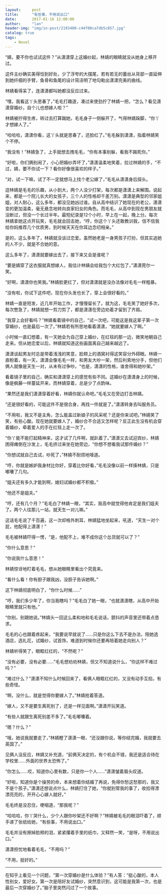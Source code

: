```yaml
---
layout:     post
title:      "有些事，不用说出口"
date:       2017-01-16 12:00:00
author:     "lan"
header-img: "img/in-post/2193400-c44f00ca7db5c857.jpg"
catalog: true
tags:
    - Novel
---
```


“婧，要不你也试试这件？”从潇潇穿上这婚纱起，林婧的眼睛就没从她身上移开过。

这件主纱确实美得恰到好处，少了浮夸的大摆尾，若有若无的蕾丝从背部一直延伸到她纤细的手臂，鱼骨和鱼尾的设计简洁明了地勾勒出潇潇完美的曲线。

林婧看得呆了，连潇潇都叫她都没反应过来。

“嘿，我看这丫头思春了，”毛毛打趣道，凑过来使劲拧了林婧一把，“怎么？看见潇潇穿婚纱，自个儿也想嫁人啦？”

林婧被拧得生疼，转过去打算踹她，毛毛身子一侧躲开了，气得林婧跺脚，“你丫才想嫁人了。”

“哈哈哈，潇潇你看，这丫头就是思春了，还脸红了。”毛毛躲到潇潇，指着林婧笑个不停。

“我没有！”林婧急了，上手就想去拽毛毛，“你有本事别躲，看我不踹死你。”

“好啦，你们俩别闹了，小心把婚纱弄坏了，”潇潇温柔地笑着，拉过林婧的手，“不过，婧，要不你试一下？看你好像很喜欢的样子。”

“对，试一下嘛，试了不一定就想马上找个老公嫁了，”毛毛从潇潇身后探头。

逗林婧是毛毛的乐趣，从小到大，两个人没少打架，每次都是潇潇上来解围。说起来，都是一个院儿长大的女孩子，三个人的性格却千差万别。潇潇是典型的邻家姐姐，对人耐心，这么多年，都没见她凶过谁。自从高中结识了她现在的老公，潇潇变的更加温柔，毫无悬念地转向良家妇女的角色。而毛毛，从高中到现在男朋友就没断过，但没一个长过半年。最短纪录是12个小时，早上在一起，晚上分。每次林婧拿她这点开玩笑，毛毛就会回击她，“哼，你这个丫头还敢教训我，信不信我给你妈推荐几个优质男，到时候天天在你耳边念叨相亲。”

是的，这么多年了，林婧就没谈过恋爱。虽然她老是一身男孩子打扮，但其实追她的人不少，就是不合她的意。

这么多年了，潇潇就要嫁出去了，接下来又会是谁呢？

“要是婧穿了这衣服就真想嫁人，我估计林姨会给我包个大红包了，”潇潇莞尔一笑。

“好啊，潇潇你也笑我。”林婧脸更红了，但对潇潇就是没办法像对毛毛一样粗暴。

“没有啦，你试下这件吧，现在你头发也长了，穿上会很好看的。”

林婧一直是短发，近几年开始工作，才慢慢留长了。就为这，毛毛笑了她好多次，每次憋急了，林婧就想一剪刀剪了，都是潇潇在旁边劝着才留到了齐肩。

“我穿上会好看吗？”林婧看着镜中的自己，“试一次吧，可能这是我这辈子第一次穿婚纱，也是最后一次了。”林婧若有所思地看着潇潇，“她就要嫁人了啊。”


小时候一直幻想着，有一天她会为自己穿上婚纱，在红毯的那一边，微笑地朝自己走来。但从她恋爱以后，林婧就知道这些画面离自己越来越远了。

潇潇谈起男友时总是带着浅浅的笑意，脸颊上的酒窝衬得这笑容分外碍眼。林婧一直盼着，有一天，潇潇会像毛毛一样，和男友大吵一架，然后利索地分手，但他们俩人就像是天生一对，从未有过争吵。“也是，潇潇的性格，谁舍得和她吵架。”

看着镜子里的自己，确实和潇潇穿上的感觉有些不同。这婚纱在潇潇身上的时候，像是枫藤一样蔓延开来，而林婧穿着，总是少了点韵味。

“果然还是我们潇潇穿着好看，林婧你就认命吧。”毛毛又在旁边打击林婧。

“还是很好看的，可能这件不是很合身，再找一件就是了。”潇潇转身去叫服务员。

“不用啦，我又不是主角，怎么能盖过新娘子的风采呢？还是你来试吧。”林婧笑了笑，有些心酸。现在她就要嫁人了，婚纱合不合适又怎样呢？反正此生没有机会穿着婚纱，牵着爱人的手在红毯上走一次了。


“你丫能不能打起精神来，这才试了几件啊，就趴着了。”潇潇又去试迎宾纱，林婧困得瘫倒在沙发上，毛毛挤过来坐在她旁边，“你想不想看我试那件婚纱？”

“你想试就自己去试，吵死了，”林婧不耐烦地嚎道。

“哼，你就是嫉妒我身材比你好，穿着比你好看，”毛毛没像以前一样揍林婧，只是嘟囔了几句。

“姐夫还有多久才能到啊，媳妇试婚纱都不积极。”

“他还不是姐夫。”

“哼，还有几个月？”毛毛白了林婧一眼，“其实，我高中就觉得他肯定是我们姐夫了。两个人往那儿一站，就天生一对儿嘛。”

这话毛毛说了千百遍，这一次却格外刺耳，林婧猛地坐起来，吼道，“天生一对个屁，他配得上潇潇！”

毛毛被林婧吓得一愣，“是，他配不上，难不成你这个怂货就可以了？”

“你什么意思？”

“你说我什么意思！”

林婧惊讶地盯着毛毛，想从她眼睛里看出个究竟来。

“看什么看！你有胆子跟我凶，没胆子告诉她啊。”

这下林婧彻底明白了，“你什么时候……”

“哼，我们多少年了，你当我瞎吗？”毛毛白了她一眼，“也就潇潇瞎，从高中开始眼睛里就只有他。”

“你别，别跟她说。”林婧头一回这么柔和地和毛毛说话，颤抖的声音里还带着点恳求。

毛毛的心也跟着疼起来，“我要说早就说了……只是你这么下去不是办法，陪她选酒店，选礼花，试婚纱，试首饰，难道到时候你还要再陪着她走向别人？”

林婧听得笑了，眼眶红红的，“不然呢？”

“没有必要，没有必要……”毛毛想劝劝林婧，但又不知道说什么，“你这样不难过吗？”

“难过什么？”潇潇不知什么时候回来了，看俩人眼眶红红的，又没有动手互掐，有些奇怪。

“啊，没什么，就是觉得你要嫁人了。”林婧抢着答道。

“嫁人，又不是要生离死别了，还是一样见面啊。”潇潇开玩笑道。

“有些人就跟生离死别差不多了。”毛毛嘟囔着。

“嗯？什么？”

“哦，她说我就要走了，”林婧瞪了潇潇一眼，“还没跟你说，等你结完婚，我就要去英国了。”

见俩人没反应，林婧又补充道，“前俩天决定的，有个机会不错，我还是适合待在学校里……外面的世界太恐怖了。”

“你怎么……哎，知道你心里有数，只是你一个人……”潇潇皱着眉头叹道。

“好啦，知道你是个操劳的命，本来想着你结婚了再说，免得你愁这愁那的，我又不是个孩子。”潇潇还想说点什么，林婧打住了她，“你就别管我的事了，收拾得漂漂亮亮的，开开心心嫁人就好。”

毛毛终是没忍住，哽咽道，“那我呢？”

“哈哈哈，你丫哭什么，少个人跟你吵架还不好啊？”林婧被毛毛的眼泪吓着了，顺手递了张纸给她，“有些事，不用说出口。”

毛毛并没有擦掉脸颊的泪，紧紧攥着手里的纸巾，又释然一笑，“是呀，不用说出口。”

潇潇担忧地看着毛毛，“不用吗？”

“不用，挺好的。”

----

在知乎上看见一个问题，“第一次穿婚纱是什么体验？”有人答：“挺心酸的，本人性别女，爱好女。第一次是陪好友试婚纱，突然意识到，这可能是我第一次，也是最后一次穿婚纱了。”脑子里突然闪过了一个故事。
